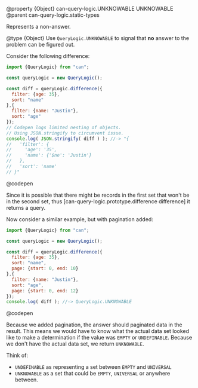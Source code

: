 @property {Object} can-query-logic.UNKNOWABLE UNKNOWABLE
@parent can-query-logic.static-types

Represents a non-answer.

@type {Object} Use `QueryLogic.UNKNOWABLE` to signal that __no__ answer to the problem
can be figured out.  

  Consider the following difference:

  ```js
  import {QueryLogic} from "can";

  const queryLogic = new QueryLogic();

  const diff = queryLogic.difference({
    filter: {age: 35},
    sort: "name"
  },{
    filter: {name: "Justin"},
    sort: "age"
  });
  // Codepen logs limited nesting of objects.
  // Using JSON.stringify to circumvent issue.
  console.log( JSON.stringify( diff ) ); //-> "{
  //   'filter': {
  //     'age': '35',
  //     'name': {'$ne': 'Justin'}
  //   },
  //   'sort': 'name'
  // }"
  ```
  @codepen

  Since it is possible that there might be records in the first set that won't be in the second set, thus [can-query-logic.prototype.difference difference] it returns a query.

  Now consider a similar example, but with pagination added:

  ```js
  import {QueryLogic} from "can";

  const queryLogic = new QueryLogic();

  const diff = queryLogic.difference({
    filter: {age: 35},
    sort: "name",
    page: {start: 0, end: 10}
  },{
    filter: {name: "Justin"},
    sort: "age",
    page: {start: 0, end: 12}
  });
  console.log( diff ); //-> QueryLogic.UNKNOWABLE
  ```
  @codepen

  Because we added pagination,
  the answer should paginated data in the result. This means we would have to know
  what the actual data set looked like to make a determination if the value
  was `EMPTY` or `UNDEFINABLE`. Because we don't have the actual data set, we return `UNKNOWABLE`.

  Think of:

  - `UNDEFINABLE` as representing a set between `EMPTY` and `UNIVERSAL`
  - `UNKNOWABLE` as a set that could be `EMPTY`, `UNIVERSAL` or anywhere between.
